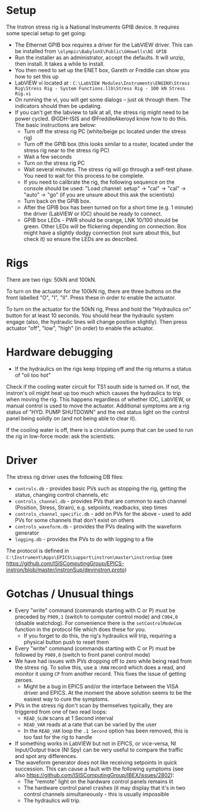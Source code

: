 # Setup

The Instron stress rig is a National Instruments GPIB device. It requires some special setup to get going:

- The Ethernet GPIB box requires a driver for the LabVIEW driver. This can be installed from `\olympic\Babylon5\Public\GHowells\NI GPIB`
- Run the installer as an administrator, accept the defaults. It will unzip, then install. It takes a while to install.
- You then need to set up the ENET box, Gareth or Freddie can show you how to set this up
- LabVIEW vi located at : `C:\LabVIEW Modules\Instruments\ENGINX\Stress Rig\Stress Rig - System Functions.llb\Stress Rig - 100 kN Stress Rig.vi`
- On running the vi, you will get some dialogs – just ok through them. The indicators should then be updating.
- If you can't get the labview to talk at all, the stress rig might need to be power cycled. @GDH-ISIS and @FreddieAkeroyd know how to do this. The basic instructions are below:
  * Turn off the stress rig PC (white/beige pc located under the stress rig)
  * Turn off the GPIB box (this looks similar to a router, located under the stress rig near to the stress rig PC)
  * Wait a few seconds
  * Turn on the stress rig PC
  * Wait several minutes. The stress rig will go through a self-test phase. You need to wait for this process to be complete.
  * If you need to calibrate the rig, the following sequence on the console should be used: "Load channel: setup" -> "cal" -> "cal" -> "auto" -> "go" (if you are unsure about this ask the scientists)
  * Turn back on the GPIB box. 
  * After the GPIB box has been turned on for a short time (e.g. 1 minute) the driver (LabVIEW or IOC) should be ready to connect.
  * GPIB box LEDs - PWR should be orange, LNK 10/100 should be green. Other LEDs will be flickering depending on connection. Box might have a slightly dodgy connection (not sure about this, but check it) so ensure the LEDs are as described.

# Rigs

There are two rigs: 50kN and 100kN.

To turn on the actuator for the 100kN rig, there are three buttons on the front labelled "O", "I", "II". Press these in order to enable the actuator.

To turn on the actuator for the 50kN rig, Press and hold the "Hydraulics on" button for at least 10 seconds. You should hear the hydraulic system engage (also, the hydraulic lines will change position slightly). Then press actuator "off", "low", "high" (in order) to enable the actuator.

# Hardware debugging

- If the hydraulics on the rigs keep tripping off and the rig returns a status of "oil too hot"

Check if the cooling water circuit for TS1 south side is turned on. If not, the instron's oil might heat up too much which causes the hydraulics to trip when moving the rig. This happens regardless of whether IOC, LabVIEW, or manual control is used to move the actuator. Additional symptoms are a rig status of "HYD. PUMP SHUTDOWN" and the red status light on the control panel being solidly on (and not being able to clear it).

If the cooling water is off, there is a circulation pump that can be used to run the rig in low-force mode: ask the scientists.

# Driver

The stress rig driver uses the following DB files:
- `controls.db` - provides basic PVs such as stopping the rig, getting the status, changing control channels, etc
- `controls_channel.db` - provides PVs that are common to each channel (Position, Stress, Strain), e.g. setpoints, readbacks, step times
- `controls_channel_specific.db` - add on PVs for the above - used to add PVs for some channels that don't exist on others
- `controls_waveform.db` - provides the PVs dealing with the waveform generator
- `logging.db` - provides the PVs to do with logging to a file

The protocol is defined in `C:\Instrument\Apps\EPICS\support\instron\master\instronSup` (see https://github.com/ISISComputingGroup/EPICS-instron/blob/master/instronSup/devinstron.proto)

# Gotchas / Unusual things
- Every "write" command (commands starting with C or P) must be preceded by `P909,1` (switch to computer control mode) and `C904,0` (disable watchdog). For convenience there is the `setControlModeCom` function in the protocol file which does these for you.
  * If you forget to do this, the rig's hydraulics will trip, requiring a physical button push to reset them
- Every "write" command (commands starting with C or P) must be followed by `P909,0` (switch to front panel control mode)
- We have had issues with PVs dropping off to zero while being read from the stress rig. To solve this, use a `:RAW` record which does a read, and monitor it using `CP` from another record. This fixes the issue of getting zeroes.
  * Might be a bug in EPICS and/or the interface between the VISA driver and EPICS. At the moment the above solution seems to be the easiest way to cure the symptoms.
- PVs in the stress rig don't scan by themselves typically, they are triggered from one of two read loops:
  * `READ_SLOW` scans at 1 Second interval
  * `READ_VAR` reads at a rate that can be varied by the user
  * In the `READ_VAR` loop the `.1 Second` option has been removed, this is too fast for the rig to handle
- If something works in LabVIEW but not in EPICS, or vice-versa, NI Input/Output trace (NI Spy) can be very useful to compare the traffic and spot any differences.
- The waveform generator does not like receiving setpoints in quick succession. This can cause a fault with the following symptoms (see also https://github.com/ISISComputingGroup/IBEX/issues/2802):
  * The "remote" light on the hardware control panels remains lit
  * The hardware control panel crashes (it may display that it's in two control channels simultaneously - this is usually impossible
  * The hydraulics will trip.
